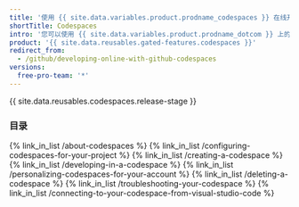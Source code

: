 ```yaml
---
title: '使用 {{ site.data.variables.product.prodname_codespaces }} 在线开发'
shortTitle: Codespaces
intro: '您可以使用 {{ site.data.variables.product.prodname_dotcom }} 上的集成开发环境 (IDE) {{ site.data.variables.product.prodname_codespaces }} 完全在云端开发。'
product: '{{ site.data.reusables.gated-features.codespaces }}'
redirect_from:
  - /github/developing-online-with-github-codespaces
versions:
  free-pro-team: '*'
---
```


{{ site.data.reusables.codespaces.release-stage }}

### 目录

{% link_in_list /about-codespaces %}
{% link_in_list /configuring-codespaces-for-your-project %}
{% link_in_list /creating-a-codespace %}
{% link_in_list /developing-in-a-codespace %}
{% link_in_list /personalizing-codespaces-for-your-account %}
{% link_in_list /deleting-a-codespace %}
{% link_in_list /troubleshooting-your-codespace %}
{% link_in_list /connecting-to-your-codespace-from-visual-studio-code %}
